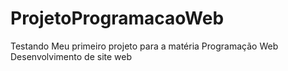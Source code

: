 # ProjetoProgramacaoWeb
Testando 
Meu primeiro projeto para a matéria Programação Web 
Desenvolvimento de site web
